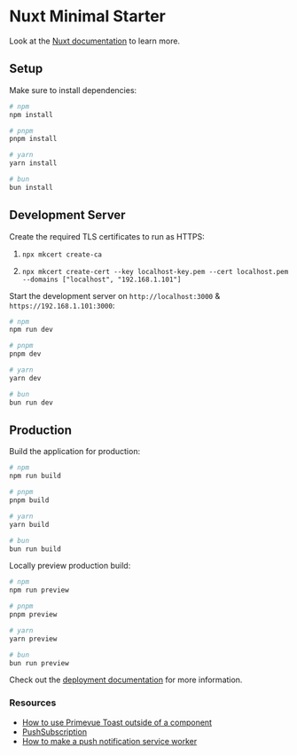 # Nuxt Minimal Starter

Look at the [Nuxt documentation](https://nuxt.com/docs/getting-started/introduction) to learn more.

## Setup

Make sure to install dependencies:

```bash
# npm
npm install

# pnpm
pnpm install

# yarn
yarn install

# bun
bun install
```

## Development Server

Create the required TLS certificates to run as HTTPS:

1. `npx mkcert create-ca`

1. `npx mkcert create-cert --key localhost-key.pem --cert localhost.pem --domains ["localhost", "192.168.1.101"]`

Start the development server on `http://localhost:3000` & `https://192.168.1.101:3000`:

```bash
# npm
npm run dev

# pnpm
pnpm dev

# yarn
yarn dev

# bun
bun run dev
```

## Production

Build the application for production:

```bash
# npm
npm run build

# pnpm
pnpm build

# yarn
yarn build

# bun
bun run build
```

Locally preview production build:

```bash
# npm
npm run preview

# pnpm
pnpm preview

# yarn
yarn preview

# bun
bun run preview
```

Check out the [deployment documentation](https://nuxt.com/docs/getting-started/deployment) for more information.

### Resources

- [How to use Primevue Toast outside of a component](https://stackoverflow.com/questions/72425297/vue-warn-inject-can-only-be-used-inside-setup-or-functional-components)
- [PushSubscription](https://developer.mozilla.org/en-US/docs/Web/API/PushSubscription)
- [How to make a push notification service worker](https://javascript.plainenglish.io/push-notifications-using-a-service-worker-5f2e371774e)